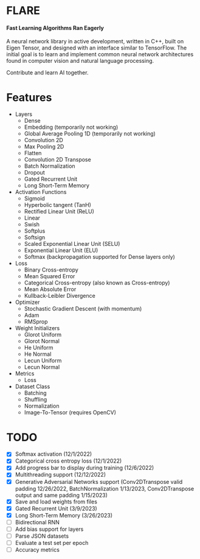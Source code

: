 # FLARE
#### Fast Learning Algorithms Ran Eagerly

A neural network library in active development, written in C++, built on Eigen Tensor, and designed
with an interface similar to TensorFlow. The initial goal is to learn and  implement common neural network
architectures found in computer vision and natural language processing.

Contribute and learn AI together.

# Features
- Layers 
  - Dense
  - Embedding (temporarily not working)
  - Global Average Pooling 1D (temporarily not working)
  - Convolution 2D
  - Max Pooling 2D
  - Flatten
  - Convolution 2D Transpose
  - Batch Normalization
  - Dropout
  - Gated Recurrent Unit
  - Long Short-Term Memory
- Activation Functions
  - Sigmoid
  - Hyperbolic tangent (TanH)
  - Rectified Linear Unit (ReLU)
  - Linear
  - Swish
  - Softplus
  - Softsign
  - Scaled Exponential Linear Unit (SELU)
  - Exponential Linear Unit (ELU)
  - Softmax (backpropagation supported for Dense layers only)
- Loss
  - Binary Cross-entropy
  - Mean Squared Error
  - Categorical Cross-entropy (also known as Cross-entropy)
  - Mean Absolute Error
  - Kullback-Leibler Divergence
- Optimizer
  - Stochastic Gradient Descent (with momentum)
  - Adam  
  - RMSprop
- Weight Initializers
  - Glorot Uniform
  - Glorot Normal
  - He Uniform
  - He Normal
  - Lecun Uniform
  - Lecun Normal
- Metrics
  - Loss
- Dataset Class
  - Batching
  - Shuffling
  - Normalization
  - Image-To-Tensor (requires OpenCV)


# TODO
- [x] Softmax activation (12/1/2022)
- [x] Categorical cross entropy loss (12/1/2022)
- [x] Add progress bar to display during training (12/6/2022)
- [x] Multithreading support (12/12/2022)
- [x] Generative Adversarial Networks support (Conv2DTranspose valid padding 12/26/2022, BatchNormalization 1/13/2023, Conv2DTranspose output and same padding 1/15/2023)
- [x] Save and load weights from files
- [x] Gated Recurrent Unit (3/9/2023)
- [x] Long Short-Term Memory (3/26/2023)
- [ ] Bidirectional RNN
- [ ] Add bias support for layers
- [ ] Parse JSON datasets
- [ ] Evaluate a test set per epoch
- [ ] Accuracy metrics